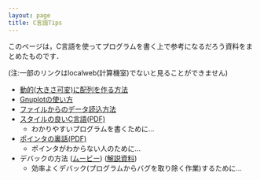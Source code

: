 ```yaml
---
layout: page
title: C言語Tips
---
```


このページは，C言語を使ってプログラムを書く上で参考になるだろう資料をまとめたものです．

(注:一部のリンクはlocalweb(計算機室)でないと見ることができません)

* [動的(大きさ可変)に配列を作る方法]({{site.baseurl}}/tips/array_howto.html)
* [Gnuplotの使い方]({{site.baseurl}}/tips/gnuplot_howto.html)
* [ファイルからのデータ読込方法]({{site.baseurl}}/tips/readdata_howto.html)
* [スタイルの良いC言語(PDF)](http://localweb.ecei.tohoku.ac.jp/~enshu25/p1-3_c_style.pdf)
    * わかりやすいプログラムを書くために…
* [ポインタの裏話(PDF)](http://localweb.ecei.tohoku.ac.jp/~enshu25/p2-3_pointer.pdf)
    * ポインタがわからない人のために…
* デバックの方法 ([ムービー](https://www.youtube.com/watch?v=p7XdkrlFXnU))
([解説資料](http://localweb.ecei.tohoku.ac.jp/~enshu25/emacs-gdb.pdf))
    * 効率よくデバック(プログラムからバグを取り除く作業)するために…



